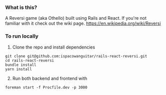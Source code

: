 ### What is this?

A Reversi game (aka Othello) built using Rails and React. If you're not familiar with it check out the wiki page.  https://en.wikipedia.org/wiki/Reversi

### To run locally
1. Clone the repo and install dependencies
```
git clone git@github.com:ispacowanguitar/rails-react-reversi.git
cd rails-react-reversi
bundle install
yarn install
```
2. Run both backend and frontend with 
```
foreman start -f Procfile.dev -p 3000
```
